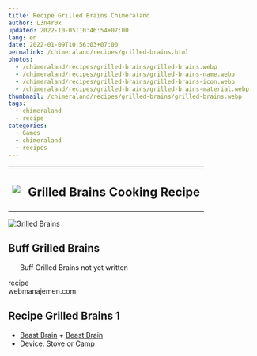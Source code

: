 ```yaml
---
title: Recipe Grilled Brains Chimeraland
author: L3n4r0x
updated: 2022-10-05T10:46:54+07:00
lang: en
date: 2022-01-09T10:56:03+07:00
permalink: /chimeraland/recipes/grilled-brains.html
photos:
  - /chimeraland/recipes/grilled-brains/grilled-brains.webp
  - /chimeraland/recipes/grilled-brains/grilled-brains-name.webp
  - /chimeraland/recipes/grilled-brains/grilled-brains-icon.webp
  - /chimeraland/recipes/grilled-brains/grilled-brains-material.webp
thumbnail: /chimeraland/recipes/grilled-brains/grilled-brains.webp
tags:
  - chimeraland
  - recipe
categories:
  - Games
  - chimeraland
  - recipes
---
```


<section id="bootstrap-wrapper">
  <link
    rel="stylesheet"
    href="https://rawcdn.githack.com/dimaslanjaka/Web-Manajemen/0c3b5aa1813bd4abcd2c11bf3e37928b15c28664/css/bootstrap-5-3-0-alpha3-wrapper.css"
  />
  <div class="row mb-2">
    <div class="col-md-12 mb-2">
      <table class="table" id="post-info">
        <tbody>
          <tr>
            <td>
              <img
                class="d-inline-block me-2"
                src="/chimeraland/recipes/grilled-brains/grilled-brains-icon.webp"
                width="auto"
                height="auto"
              />
            </td>
            <td><h1 class="fs-5">Grilled Brains Cooking Recipe</h1></td>
          </tr>
        </tbody>
      </table>
    </div>
  </div>
  <div class="card mb-2 bg-dark text-light">
    <div class="row g-0">
      <div class="col-sm-4 position-relative mb-2">
        <img
          src="/chimeraland/recipes/grilled-brains/grilled-brains-material.webp"
          class="card-img fit-cover w-100 h-100"
          alt="Grilled Brains"
          data-fancybox="true"
        />
      </div>
      <div class="col-sm-8 mb-2">
        <div class="card-body">
          <h2 class="card-title fs-5">Buff Grilled Brains</h2>
          <div class="card-text">
            <ul>
              Buff Grilled Brains not yet written
            </ul>
          </div>
          <span class="badge rounded-pill bg-dark text-white">recipe</span>
        </div>
        <div class="card-footer text-end text-muted">webmanajemen.com</div>
      </div>
    </div>
  </div>
  <div class="row mb-2">
    <div class="col-12 col-lg-6 recipe-item mb-2">
      <div class="card">
        <div class="card-body">
          <h2 class="card-title fs-5">Recipe Grilled Brains 1</h2>
          <div class="card-text">
            <ul>
              <li>
                <a
                  class="text-decoration-none"
                  href="/chimeraland/materials/beast-brain.html"
                  >Beast Brain</a
                ><span> + </span
                ><a
                  class="text-decoration-none"
                  href="/chimeraland/materials/beast-brain.html"
                  >Beast Brain</a
                >
              </li>
              <li>Device: Stove or Camp</li>
            </ul>
          </div>
        </div>
      </div>
    </div>
  </div>
</section>